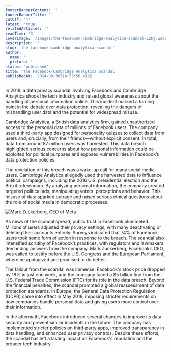 ```yaml
---
footerBannerContent: ''
footerBannerTitle: ''
cutOff: '4'
latest: 'true'
relatedArticles: ''
readTime: '3'
coverImage: '/images/the-facebook-cambridge-analytica-scandal-IzNj.webp'
description: ''
slug: 'the-facebook-cambridge-analytica-scandal'
author:
  name: ''
  picture: ''
status: 'published'
title: 'The Facebook-Cambridge Analytica Scandal'
publishedAt: '2024-09-30T14:53:56.410Z'
---
```


In 2018, a data privacy scandal involving Facebook and Cambridge Analytica shook the tech industry and raised global awareness about the handling of personal information online. This incident marked a turning point in the debate over data protection, revealing the dangers of mishandling user data and the potential for widespread misuse.

Cambridge Analytica, a British data analytics firm, gained unauthorized access to the personal data of millions of Facebook users. The company used a third-party app designed for personality quizzes to collect data from users and, crucially, from their friends—without explicit consent. In total, data from around 87 million users was harvested. This data breach highlighted serious concerns about how personal information could be exploited for political purposes and exposed vulnerabilities in Facebook’s data protection policies.

The revelation of this breach was a wake-up call for many social media users. Cambridge Analytica allegedly used the harvested data to influence political campaigns, including the 2016 U.S. presidential election and the Brexit referendum. By analyzing personal information, the company created targeted political ads, manipulating voters' perceptions and behavior. This misuse of data sparked outrage and raised serious ethical questions about the role of social media in democratic processes.

![Mark Zuckerberg, CEO of Meta](/images/the-facebook-cambridge-analytica-scandal-cxNT.webp)

As news of the scandal spread, public trust in Facebook plummeted. Millions of users adjusted their privacy settings, with many deactivating or deleting their accounts entirely. Surveys indicated that 74% of Facebook users took some form of action in response to the breach. The scandal also intensified scrutiny of Facebook’s practices, with regulators and lawmakers demanding answers from the company. Mark Zuckerberg, Facebook’s CEO, was called to testify before the U.S. Congress and the European Parliament, where he apologized and promised to do better.

The fallout from the scandal was immense. Facebook's stock price dropped by 18% in just one week, and the company faced a $5 billion fine from the U.S. Federal Trade Commission (FTC) for its role in the data breach. Beyond the financial penalties, the scandal prompted a global reassessment of data protection standards. In Europe, the General Data Protection Regulation (GDPR) came into effect in May 2018, imposing stricter requirements on how companies handle personal data and giving users more control over their information.

In the aftermath, Facebook introduced several changes to improve its data security and prevent similar incidents in the future. The company has implemented stricter policies on third-party apps, improved transparency in data handling, and enhanced user privacy controls. Despite these efforts, the scandal has left a lasting impact on Facebook's reputation and the broader tech industry.